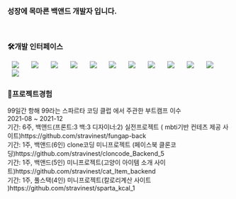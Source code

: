 ### 성장에 목마른 백앤드 개발자 입니다.
<br>
<h3>🛠개발 인터페이스</h3>
<div>
<img src="https://img.shields.io/badge/docker-007396?style=flat-square&logo=docker&logoColor=white" style="height : auto; margin-left : 10px; margin-right : 10px;"/></a>&nbsp;
<img src="https://img.shields.io/badge/mongoDB-6DB33F?style=flat-square&logo=mongoDB&logoColor=white" style="height : auto; margin-left : 10px; margin-right : 10px;"/></a>&nbsp;
<img src="https://img.shields.io/badge/MySQL-4479A1?style=flat-square&logo=MySQL&logoColor=white" style="height : auto; margin-left : 10px; margin-right : 10px;"/></a>&nbsp;
<img src="https://img.shields.io/badge/Node.js-E34F26?style=flat-square&logo=Node.js&logoColor=white" style="height : auto; margin-left : 10px; margin-right : 10px;"/></a>&nbsp;
<img src="https://img.shields.io/badge/typescript-1572B6?style=flat-square&logo=typescript&logoColor=white" style="height : auto; margin-left : 10px; margin-right : 10px;"/></a>&nbsp;
<img src="https://img.shields.io/badge/JavaScript-F7DF1E?style=flat-square&logo=JavaScript&logoColor=white" style="height : auto; margin-left : 10px; margin-right : 10px;"/></a>&nbsp;
<img src="https://img.shields.io/badge/prometheus-007396?style=flat-square&logo=prometheus&logoColor=white" style="height : auto; margin-left : 10px; margin-right : 10px;"/></a>&nbsp;
<img src="https://img.shields.io/badge/grafana-6DB33F?style=flat-square&logo=grafana&logoColor=white" style="height : auto; margin-left : 10px; margin-right : 10px;"/></a>&nbsp;
<img src="https://img.shields.io/badge/nginx-4479A1?style=flat-square&logo=nginx&logoColor=white" style="height : auto; margin-left : 10px; margin-right : 10px;"/></a>&nbsp;
<img src="https://img.shields.io/badge/Jenkins-F7DF1E?style=flat-square&logo=Jenkins&logoColor=white" style="height : auto; margin-left : 10px; margin-right : 10px;"/></a>&nbsp;
<img src="https://img.shields.io/badge/jmeter-F7DF1E?style=flat-square&logo=jmeter&logoColor=white" style="height : auto; margin-left : 10px; margin-right : 10px;"/></a>&nbsp;
<img src="https://img.shields.io/badge/sequelize-4479A1?style=flat-square&logo=sequelize&logoColor=white" style="height : auto; margin-left : 10px; margin-right : 10px;"/></a>&nbsp;
</div>

<h3>👯프로젝트경험</h3> 
99일간 항해 99라는 스파르타 코딩 클럽 에서 주관한 부트캠프 이수 <br>
2021-08 ~ 2021-12<br>
기간: 6주, 백앤드(프론트:3 백:3 디자이너:2) 실전프로젝트 ( mbti기반 컨테츠 제공 사이트)https://github.com/stravinest/fungap-back<br>
기간: 1주, 백앤드(6인) clone코딩 미니프로젝트 (페이스북 클론코딩)https://github.com/stravinest/cloncode_Backend_5<br>
기간: 1주, 백앤드(5인) 미니프로젝트(고양이 아이템 소개 사이트)https://github.com/stravinest/cat_Item_backend<br>
기간: 1주, 풀스택(4인) 미니프로젝트(칼로리계산 사이트 )https://github.com/stravinest/sparta_kcal_1 <br>
<!--
**stravinest/stravinest** is a ✨ _special_ ✨ repository because its `README.md` (this file) appears on your GitHub profile.

Here are some ideas to get you started:

- 🔭 I’m currently working on ...
- 🌱 I’m currently learning ...
- 👯 I’m looking to collaborate on ...
- 🤔 I’m looking for help with ...
- 💬 Ask me about ...
- 📫 How to reach me: ...
- 😄 Pronouns: ...
- ⚡ Fun fact: ...
-->
#F7DF1E
